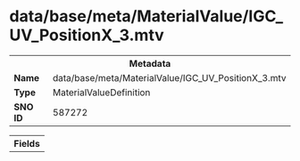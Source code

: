 <h1>data/base/meta/MaterialValue/IGC_UV_PositionX_3.mtv</h1><table><tr><th colspan="100%">Metadata</th></tr><tr><td><b>Name</b></td><td>data/base/meta/MaterialValue/IGC_UV_PositionX_3.mtv</td></tr><tr><td><b>Type</b></td><td>MaterialValueDefinition</td></tr><tr><td><b>SNO ID</b></td><td>587272</td></tr></table>

<table><tr><th colspan="100%">Fields</th></tr></table>

